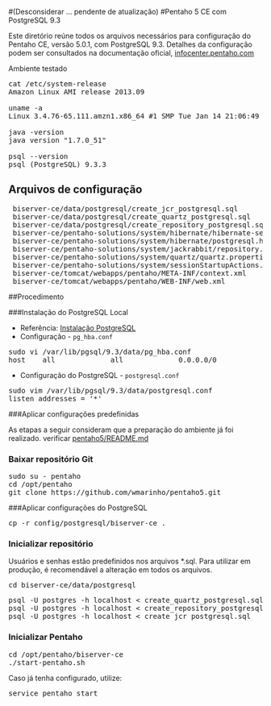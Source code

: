 #(Desconsiderar ... pendente de atualização)
#Pentaho 5 CE com PostgreSQL 9.3

Este diretório reúne todos os arquivos necessários para configuração do Pentaho CE, versão 5.0.1, com PostgreSQL 9.3. Detalhes da configuração podem ser consultados na documentação oficial, [infocenter.pentaho.com](http://infocenter.pentaho.com/)

Ambiente testado
<pre>
cat /etc/system-release
Amazon Linux AMI release 2013.09

uname -a
Linux 3.4.76-65.111.amzn1.x86_64 #1 SMP Tue Jan 14 21:06:49 UTC 2014 x86_64 x86_64 x86_64 GNU/Linux

java -version
java version "1.7.0_51"

psql --version
psql (PostgreSQL) 9.3.3
</pre>

## Arquivos de configuração

<pre>
 biserver-ce/data/postgresql/create_jcr_postgresql.sql
 biserver-ce/data/postgresql/create_quartz_postgresql.sql
 biserver-ce/data/postgresql/create_repository_postgresql.sql
 biserver-ce/pentaho-solutions/system/hibernate/hibernate-settings.xml
 biserver-ce/pentaho-solutions/system/hibernate/postgresql.hibernate.cfg.xml
 biserver-ce/pentaho-solutions/system/jackrabbit/repository.xml
 biserver-ce/pentaho-solutions/system/quartz/quartz.properties
 biserver-ce/pentaho-solutions/system/sessionStartupActions.xml
 biserver-ce/tomcat/webapps/pentaho/META-INF/context.xml
 biserver-ce/tomcat/webapps/pentaho/WEB-INF/web.xml
</pre>



##Procedimento

###Instalação do PostgreSQL Local

 * Referência: [Instalação PostgreSQL](https://wiki.postgresql.org/wiki/YUM_Installation)
 * Configuração - <code>pg_hba.conf</code>

<pre>
sudo vi /var/lib/pgsql/9.3/data/pg_hba.conf
host    all             all             0.0.0.0/0               md5
</pre>

 * Configuração do PostgreSQL - <code>postgresql.conf</code>

<pre>
sudo vim /var/lib/pgsql/9.3/data/postgresql.conf
listen_addresses = '*'
</pre>

###Aplicar configurações predefinidas

As etapas a seguir consideram que a preparação do ambiente já foi realizado. verificar [pentaho5/README.md](https://github.com/wmarinho/pentaho5/)

### Baixar repositório Git
<pre>
sudo su - pentaho
cd /opt/pentaho
git clone https://github.com/wmarinho/pentaho5.git
</pre>

###Aplicar configurações do PostgreSQL

<pre>
cp -r config/postgresql/biserver-ce .
</pre>

### Inicializar repositório

Usuários e senhas estão predefinidos nos arquivos *.sql. 
Para utilizar em produção, é recomendável a alteração em todos os arquivos. 

<pre>
cd biserver-ce/data/postgresql
</pre>

<pre>
psql -U postgres -h localhost < create_quartz_postgresql.sql
psql -U postgres -h localhost < create_repository_postgresql.sql
psql -U postgres -h localhost < create_jcr_postgresql.sql
</pre>


### Inicializar Pentaho 
<pre>
cd /opt/pentaho/biserver-ce
./start-pentaho.sh
</pre>

Caso já tenha configurado, utilize:
<pre>
service pentaho start
</pre>

